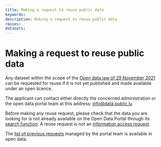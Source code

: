 ```yaml
---
title: Making a request to reuse public data
keywords:
description: Making a request to reuse public data
reuses:
datasets:
---
```


# Making a request to reuse public data

Any dataset within the scope of the [Open data law of 29 November 2021](https://legilux.public.lu/eli/etat/leg/loi/2021/11/29/a836/jo) can be requested for reuse if it is not yet published and made available under an open licence.

The applicant can contact either directly the concerned administration or the open data portal team at this address: info@data.public.lu

Before making any reuse request, please check that the data you are looking for is not already available on the Open Data Portal through its [search function](/en/datasets/).
A reuse request is not an [information access request](https://guichet.public.lu/en/citoyens/citoyennete/archives-documents-administratifs/informations-detenues-institutions/communication-document-administrations.html).

The [list of previous requests](/en/datasets/requests-for-publication-of-data-in-open-data/) managed by the portal team is available in open data.
